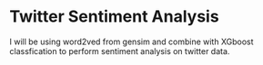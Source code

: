 # Twitter Sentiment Analysis
I will be using word2ved from gensim and combine with XGboost classfication to perform sentiment analysis on twitter data. 
